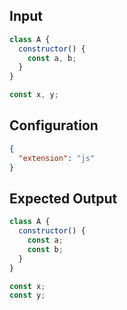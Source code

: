 
## Input
```javascript input
class A {
  constructor() {
    const a, b;
  }
}

const x, y;
```

## Configuration
```json configuration
{
  "extension": "js"
}
```

## Expected Output
```javascript expected output
class A {
  constructor() {
    const a;
    const b;
  }
}

const x;
const y;
```
